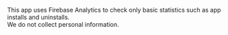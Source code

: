 This app uses Firebase Analytics to check only basic statistics such as app installs and uninstalls.<br>
We do not collect personal information.
